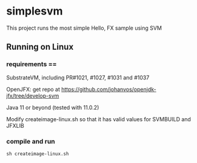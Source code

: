 # simplesvm

This project runs the most simple Hello, FX sample using SVM

## Running on Linux

### requirements ==

SubstrateVM, including PR#1021, #1027, #1031 and #1037

OpenJFX: get repo at https://github.com/johanvos/openjdk-jfx/tree/develop-svm

Java 11 or beyond (tested with 11.0.2)

Modify createimage-linux.sh so that it has valid values for SVMBUILD and JFXLIB

### compile and run

`sh createimage-linux.sh`

